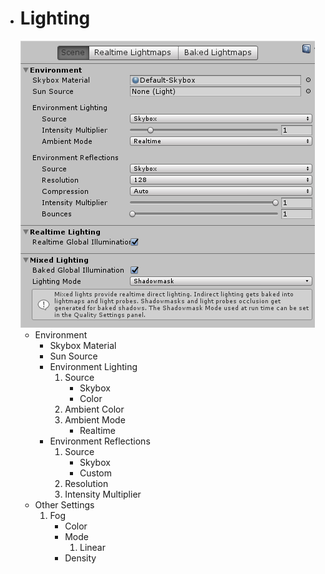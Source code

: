 - # Lighting  
    ![Scene](./img/Lighting/Scene.png)  
    - Environment
      - Skybox Material
      - Sun Source
      - Environment Lighting
        1. Source
            - Skybox
            - Color
        2. Ambient Color
        3. Ambient Mode
            - Realtime
      - Environment Reflections
        1. Source
            - Skybox
            - Custom
        2. Resolution
        3. Intensity Multiplier
    - Other Settings
        1. Fog
            - Color
            - Mode
                1. Linear
            - Density